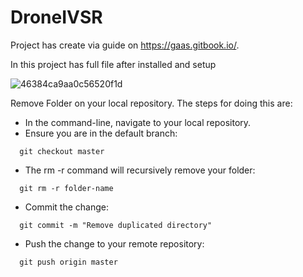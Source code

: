 # DroneIVSR

Project has create via guide on https://gaas.gitbook.io/.

In this project has full file after installed and setup

![46384ca9aa0c56520f1d](https://user-images.githubusercontent.com/69444682/90326110-8e203380-dfae-11ea-8793-686585254def.jpg)

Remove Folder on your local repository.
The steps for doing this are:

* In the command-line, navigate to your local repository.
* Ensure you are in the default branch:
```shell
  git checkout master
```
* The rm -r command will recursively remove your folder:
```
  git rm -r folder-name
```
* Commit the change:
```
  git commit -m "Remove duplicated directory"
```
* Push the change to your remote repository:
```
  git push origin master
```
